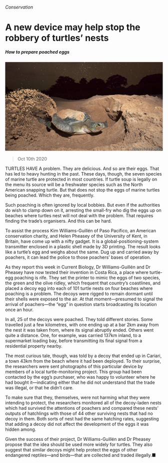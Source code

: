 ###### Conservation

# A new device may help stop the robbery of turtles’ nests 

##### How to prepare poached eggs 

![image](images/20201010_STP001_0.jpg) 

> Oct 10th 2020 


TURTLES HAVE A problem. They are delicious. And so are their eggs. That has led to heavy hunting in the past. These days, though, the seven species of marine turtle are protected in most countries. If turtle soup is legally on the menu its source will be a freshwater species such as the North American snapping turtle. But that does not stop the eggs of marine turtles being poached. Which they are, frequently.


Such poaching is often ignored by local bobbies. But even if the authorities do wish to clamp down on it, arresting the small-fry who dig the eggs up on beaches where turtles nest will not deal with the problem. That requires finding the trade’s organisers. And this can be hard.



To assist the process Kim Williams-Guillén of Paso Pacifico, an American conservation charity, and Helen Pheasey of the University of Kent, in Britain, have come up with a nifty gadget. It is a global-positioning-system transmitter enclosed in a plastic shell made by 3D printing. The result looks like a turtle’s egg and weighs about the same. Dug up and carried away by poachers, it can lead the police to those poachers’ bases of operation.


As they report this week in Current Biology, Dr Williams-Guillén and Dr Pheasey have now tested their invention in Costa Rica, a place where turtle-egg poaching is rife. They set the printer to mimic the eggs of two species, the green and the olive ridley, which frequent that country’s coastlines, and placed a decoy egg into each of 101 turtle nests on four beaches where poaching is a problem. The decoys were rigged to remain dormant until their shells were exposed to the air. At that moment—presumed to signal the arrival of poachers—the “egg” in question starts broadcasting its location once an hour.


In all, 25 of the decoys were poached. They told different stories. Some travelled just a few kilometres, with one ending up at a bar 2km away from the nest it was taken from, where its signal abruptly ended. Others went quite a distance. One, for example, was carried 137km inland, to a supermarket loading bay, before transmitting its final signal from a residential property nearby.


The most curious tale, though, was told by a decoy that ended up in Cariari, a town 43km from the beach where it had been deployed. To their surprise, the researchers were sent photographs of this particular device by members of a local turtle-monitoring project. This group had been contacted by the egg’s purchaser, who was happy to volunteer where he had bought it—indicating either that he did not understand that the trade was illegal, or that he didn’t care.


To make sure that they, themselves, were not harming what they were intending to protect, the researchers monitored all of the decoy-laden nests which had survived the attentions of poachers and compared these nests’ outputs of hatchlings with those of 44 other surviving nests that had no decoy in them. Both sorts of nest had the same hatching rates, suggesting that adding a decoy did not affect the development of the eggs it was hidden among.


Given the success of their project, Dr Williams-Guillén and Dr Pheasey propose that the idea should be used more widely for turtles. They also suggest that similar decoys might help protect the eggs of other endangered reptiles—and birds—that are collected and traded illegally.■

